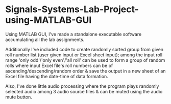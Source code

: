 # Signals-Systems-Lab-Project-using-MATLAB-GUI

Using MATLAB GUI, I've made a standalone executable software accumulating all the lab assignments.

Additionally I've included code to create randomly sorted group from given roll number list (user given input or Excel sheet input); among the input roll range 'only odd'/'only even'/'all roll' can be used to form a group of random rolls where input Excel file's roll numbers can be of ascending/descending/random order & save the output in a new sheet of an Excel file having the date-time of data formation.

Also, I've done little audio processing where the program plays randomly selected audio among 3 audio source files & can be muted using the audio mute button.

